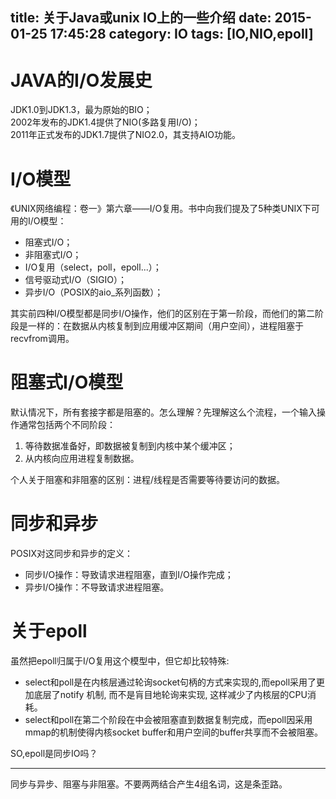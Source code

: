 title: 关于Java或unix IO上的一些介绍
date: 2015-01-25 17:45:28
category: IO
tags: [IO,NIO,epoll]
---
# JAVA的I/O发展史
JDK1.0到JDK1.3，最为原始的BIO；    
2002年发布的JDK1.4提供了NIO(多路复用I/O)；    
2011年正式发布的JDK1.7提供了NIO2.0，其支持AIO功能。      

# I/O模型
《UNIX网络编程：卷一》第六章——I/O复用。书中向我们提及了5种类UNIX下可用的I/O模型：   

*  阻塞式I/O；
*  非阻塞式I/O；
*  I/O复用（select，poll，epoll...）；
*  信号驱动式I/O（SIGIO）；
*  异步I/O（POSIX的aio_系列函数）；

其实前四种I/O模型都是同步I/O操作，他们的区别在于第一阶段，而他们的第二阶段是一样的：在数据从内核复制到应用缓冲区期间（用户空间），进程阻塞于recvfrom调用。

# 阻塞式I/O模型
默认情况下，所有套接字都是阻塞的。怎么理解？先理解这么个流程，一个输入操作通常包括两个不同阶段：

1.  等待数据准备好，即数据被复制到内核中某个缓冲区；
2.  从内核向应用进程复制数据。

个人关于阻塞和非阻塞的区别：进程/线程是否需要等待要访问的数据。

# 同步和异步
POSIX对这同步和异步的定义：

*  同步I/O操作：导致请求进程阻塞，直到I/O操作完成；
*  异步I/O操作：不导致请求进程阻塞。



# 关于epoll
虽然把epoll归属于I/O复用这个模型中，但它却比较特殊:

*  select和poll是在内核层通过轮询socket句柄的方式来实现的,而epoll采用了更加底层了notify 机制, 而不是肓目地轮询来实现, 这样减少了内核层的CPU消耗。
*  select和poll在第二个阶段在中会被阻塞直到数据复制完成，而epoll因采用mmap的机制使得内核socket buffer和用户空间的buffer共享而不会被阻塞。

SO,epoll是同步IO吗？

--------------------
同步与异步、阻塞与非阻塞。不要两两结合产生4组名词，这是条歪路。
